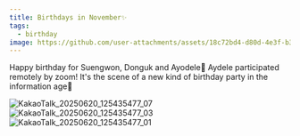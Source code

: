 ```yaml
---
title: Birthdays in November✨
tags:
  - birthday
image: https://github.com/user-attachments/assets/18c72bd4-d80d-4e3f-b34a-ae5f9c2f619e 
---
```

Happy birthday for Suengwon, Donguk and Ayodele🎉 Aydele participated remotely by zoom! It's the scene of a new kind of birthday party in the information age🤣

![KakaoTalk_20250620_125435477_07](https://github.com/user-attachments/assets/18c72bd4-d80d-4e3f-b34a-ae5f9c2f619e)
![KakaoTalk_20250620_125435477_03](https://github.com/user-attachments/assets/845545ac-1920-4870-86ea-3c0a31ceabe3)
![KakaoTalk_20250620_125435477_01](https://github.com/user-attachments/assets/d123cf7b-4a5f-4b3c-9faf-23eb33befb3c)
